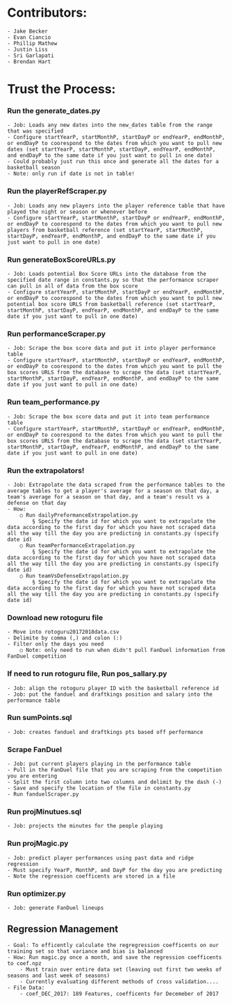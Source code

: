 # Contributors:
    - Jake Becker
    - Evan Ciancio
    - Phillip Mathew
    - Justin Liss
    - Sri Garlapati
    - Brendan Hart

# Trust the Process:

### Run the generate_dates.py
	- Job: Loads any new dates into the new_dates table from the range that was specified
	- Configure startYearP, startMonthP, startDayP or endYearP, endMonthP, or endDayP to coorespond to the dates from which you want to pull new dates (set startYearP, startMonthP, startDayP, endYearP, endMonthP, and endDayP to the same date if you just want to pull in one date)
	- Could probably just run this once and generate all the dates for a basketball season
	- Note: only run if date is not in table!

### Run the playerRefScraper.py
	- Job: Loads any new players into the player reference table that have played the night or season or whenever before
	- Configure startYearP, startMonthP, startDayP or endYearP, endMonthP, or endDayP to coorespond to the dates from which you want to pull new players from basketball reference (set startYearP, startMonthP, startDayP, endYearP, endMonthP, and endDayP to the same date if you just want to pull in one date)

### Run generateBoxScoreURLs.py
	- Job: Loads potential Box Score URLs into the database from the specified date range in constants.py so that the performance scraper can pull in all of data from the box score
	- Configure startYearP, startMonthP, startDayP or endYearP, endMonthP, or endDayP to coorespond to the dates from which you want to pull new potential box score URLS from basketball reference (set startYearP, startMonthP, startDayP, endYearP, endMonthP, and endDayP to the same date if you just want to pull in one date)

### Run performanceScraper.py
	- Job: Scrape the box score data and put it into player performance table
	- Configure startYearP, startMonthP, startDayP or endYearP, endMonthP, or endDayP to coorespond to the dates from which you want to pull the box scores URLS from the database to scrape the data (set startYearP, startMonthP, startDayP, endYearP, endMonthP, and endDayP to the same date if you just want to pull in one date)

### Run team_performance.py
	- Job: Scrape the box score data and put it into team performance table
	- Configure startYearP, startMonthP, startDayP or endYearP, endMonthP, or endDayP to coorespond to the dates from which you want to pull the box scores URLS from the database to scrape the data (set startYearP, startMonthP, startDayP, endYearP, endMonthP, and endDayP to the same date if you just want to pull in one date)

### Run the extrapolators!
	- Job: Extrapolate the data scraped from the performance tables to the average tables to get a player's average for a season on that day, a team's average for a season on that day, and a team's result vs a defense on that day
	- How:
		○ Run dailyPreformanceExtrapolation.py
			§ Specify the date id for which you want to extrapolate the data according to the first day for which you have not scraped data all the way till the day you are predicting in constants.py (specify date id)
		○ Run teamPerformanceExtrapolation.py
			§ Specify the date id for which you want to extrapolate the data according to the first day for which you have not scraped data all the way till the day you are predicting in constants.py (specify date id)
		○ Run teamVsDefenseExtrapolation.py
			§ Specify the date id for which you want to extrapolate the data according to the first day for which you have not scraped data all the way till the day you are predicting in constants.py (specify date id)

### Download new rotoguru file
	- Move into rotoguru20172018data.csv
	- Delimite by comma (,) and colon (:)
	- Filter only the days you need
		○ Note: only need to run when didn't pull FanDuel information from FanDuel competition

### If need to run rotoguru file, Run pos_sallary.py
	- Job: align the rotoguru player ID with the basketball reference id
	- Job: put the fanduel and draftkings position and salary into the performance table

### Run sumPoints.sql
    - Job: creates fanduel and draftkings pts based off performance

### Scrape FanDuel
    - Job: put current players playing in the performance table
    - Pull in the FanDuel file that you are scraping from the competition you are entering
    - Split the first column into two columns and delimit by the dash (-)
    - Save and specify the location of the file in constants.py
    - Run fanduelScraper.py

### Run projMinutues.sql
	- Job: projects the minutes for the people playing

### Run projMagic.py
	- Job: predict player performances using past data and ridge regression
    - Must specify YearP, MonthP, and DayP for the day you are predicting
    - Note the regression coefficents are stored in a file

### Run optimizer.py
    - Job: generate FanDuel lineups


## Regression Management
    - Goal: To efficently calculate the regregression coefficents on our training set so that variance and bias is balanced
    - How: Run magic.py once a month, and save the regression coefficents to coef.npz
        - Must train over entire data set (leaving out first two weeks of seasons and last week of seasons)
        - Currently evaluating different methods of cross validation....
    - File Data:
        - coef_DEC_2017: 189 Features, coefficents for Decemeber of 2017


